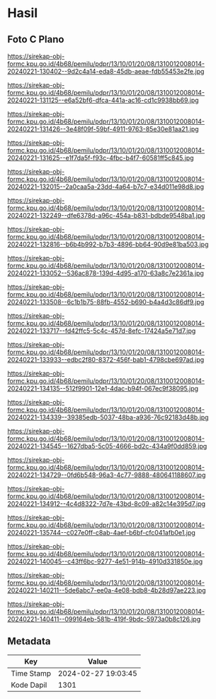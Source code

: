 # Hasil

## Foto C Plano

https://sirekap-obj-formc.kpu.go.id/4b68/pemilu/pdpr/13/10/01/20/08/1310012008014-20240221-130402--9d2c4a14-eda8-45db-aeae-fdb55453e2fe.jpg

https://sirekap-obj-formc.kpu.go.id/4b68/pemilu/pdpr/13/10/01/20/08/1310012008014-20240221-131125--e6a52bf6-dfca-441a-ac16-cd1c9938bb69.jpg

https://sirekap-obj-formc.kpu.go.id/4b68/pemilu/pdpr/13/10/01/20/08/1310012008014-20240221-131426--3e48f09f-59bf-4911-9763-85e30e81aa21.jpg

https://sirekap-obj-formc.kpu.go.id/4b68/pemilu/pdpr/13/10/01/20/08/1310012008014-20240221-131625--e1f7da5f-f93c-4fbc-b4f7-60581ff5c845.jpg

https://sirekap-obj-formc.kpu.go.id/4b68/pemilu/pdpr/13/10/01/20/08/1310012008014-20240221-132015--2a0caa5a-23dd-4a64-b7c7-e34d011e98d8.jpg

https://sirekap-obj-formc.kpu.go.id/4b68/pemilu/pdpr/13/10/01/20/08/1310012008014-20240221-132249--dfe6378d-a96c-454a-b831-bdbde9548ba1.jpg

https://sirekap-obj-formc.kpu.go.id/4b68/pemilu/pdpr/13/10/01/20/08/1310012008014-20240221-132816--b6b4b992-b7b3-4896-bb64-90d9e81ba503.jpg

https://sirekap-obj-formc.kpu.go.id/4b68/pemilu/pdpr/13/10/01/20/08/1310012008014-20240221-133052--536ac878-139d-4d95-a170-63a8c7e2361a.jpg

https://sirekap-obj-formc.kpu.go.id/4b68/pemilu/pdpr/13/10/01/20/08/1310012008014-20240221-133508--6c1b1b75-88fb-4552-b690-b4a4d3c86df9.jpg

https://sirekap-obj-formc.kpu.go.id/4b68/pemilu/pdpr/13/10/01/20/08/1310012008014-20240221-133717--fd42ffc5-5c4c-457d-8efc-17424a5e71d7.jpg

https://sirekap-obj-formc.kpu.go.id/4b68/pemilu/pdpr/13/10/01/20/08/1310012008014-20240221-133933--edbc2f80-8372-456f-bab1-4798cbe697ad.jpg

https://sirekap-obj-formc.kpu.go.id/4b68/pemilu/pdpr/13/10/01/20/08/1310012008014-20240221-134135--512f9901-12e1-4dac-b94f-067ec9f38095.jpg

https://sirekap-obj-formc.kpu.go.id/4b68/pemilu/pdpr/13/10/01/20/08/1310012008014-20240221-134339--39385edb-5037-48ba-a936-76c92183d48b.jpg

https://sirekap-obj-formc.kpu.go.id/4b68/pemilu/pdpr/13/10/01/20/08/1310012008014-20240221-134545--1627dba5-5c05-4666-bd2c-434a9f0dd859.jpg

https://sirekap-obj-formc.kpu.go.id/4b68/pemilu/pdpr/13/10/01/20/08/1310012008014-20240221-134729--0fd6b548-96a3-4c77-9888-480641188607.jpg

https://sirekap-obj-formc.kpu.go.id/4b68/pemilu/pdpr/13/10/01/20/08/1310012008014-20240221-134912--4c4d8322-7d7e-43bd-8c09-a82c14e395d7.jpg

https://sirekap-obj-formc.kpu.go.id/4b68/pemilu/pdpr/13/10/01/20/08/1310012008014-20240221-135744--c027e0ff-c8ab-4aef-b6bf-cfc041afb0e1.jpg

https://sirekap-obj-formc.kpu.go.id/4b68/pemilu/pdpr/13/10/01/20/08/1310012008014-20240221-140045--c43ff6bc-9277-4e51-914b-4910d331850e.jpg

https://sirekap-obj-formc.kpu.go.id/4b68/pemilu/pdpr/13/10/01/20/08/1310012008014-20240221-140211--5de6abc7-ee0a-4e08-bdb8-4b28d97ae223.jpg

https://sirekap-obj-formc.kpu.go.id/4b68/pemilu/pdpr/13/10/01/20/08/1310012008014-20240221-140411--099164eb-581b-419f-9bdc-5973a0b8c126.jpg


## Metadata

| Key        | Value               |
| ---------- | ------------------- |
| Time Stamp | 2024-02-27 19:03:45 |
| Kode Dapil | 1301                |



